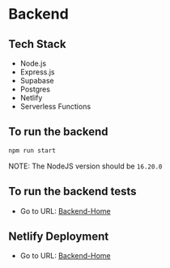 # Backend

## Tech Stack

- Node.js
- Express.js
- Supabase
- Postgres
- Netlify
- Serverless Functions

## To run the backend

```bash
npm run start
```

NOTE: The NodeJS version should be `16.20.0`

## To run the backend tests

- Go to URL: [Backend-Home](http://localhost:9000/.netlify/functions/api)

## Netlify Deployment

- Go to URL: [Backend-Home](http://aerothan-elite-hackers.netlify.app/.netlify/functions/api)
